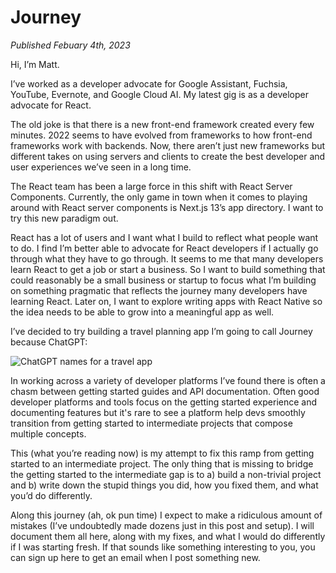 # Journey
*Published Febuary 4th, 2023*

Hi, I’m Matt. 

I’ve worked as a developer advocate for Google Assistant, Fuchsia, YouTube, Evernote, and Google Cloud AI. My latest gig is as a developer advocate for React. 

The old joke is that there is a new front-end framework created every few minutes. 2022 seems to have evolved from frameworks to how front-end frameworks work with backends. Now, there aren’t just new frameworks but different takes on using servers and clients to create the best developer and user experiences we’ve seen in a long time.

The React team has been a large force in this shift with React Server Components. Currently, the only game in town when it comes to playing around with React server components is Next.js 13’s app directory. I want to try this new paradigm out. 

React has a lot of users and I want what I build to reflect what people want to do. I find I’m better able to advocate for React developers if I actually go through what they have to go through. It seems to me that many developers learn React to get a job or start a business. So I want to build something that could reasonably be a small business or startup to focus what I’m building on something pragmatic that reflects the journey many developers have learning React. Later on, I want to explore writing apps with React Native so the idea needs to be able to grow into a meaningful app as well.

I’ve decided to try building a travel planning app I’m going to call Journey because ChatGPT:

![ChatGPT names for a travel app](/img/journey/chatgpt.png "ChatGPT")

In working across a variety of developer platforms I’ve found there is often a chasm between getting started guides and API documentation. Often good developer platforms and tools focus on the getting started experience and documenting features but it's rare to see a platform help devs smoothly transition from getting started to intermediate projects that compose multiple concepts.

This (what you’re reading now) is my attempt to fix this ramp from getting started to an intermediate project. The only thing that is missing to bridge the getting started to the intermediate gap is to a) build a non-trivial project and b) write down the stupid things you did, how you fixed them, and what you’d do differently.

Along this journey (ah, ok pun time) I expect to make a ridiculous amount of mistakes (I’ve undoubtedly made dozens just in this post and setup). I will document them all here, along with my fixes, and what I would do differently if I was starting fresh. If that sounds like something interesting to you, you can sign up here to get an email when I post something new.
